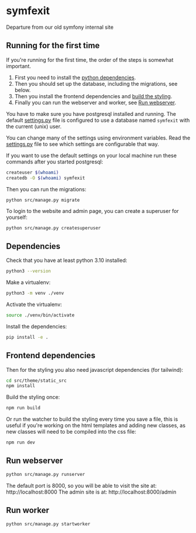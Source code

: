 # symfexit

Departure from our old symfony internal site

## Running for the first time

If you're running for the first time, the order of the steps is somewhat important.

1. First you need to install the [python dependencies](#dependencies).
2. Then you should set up the database, including the migrations, see below.
3. Then you install the frontend dependencies and [build the styling](#frontend-dependencies).
4. Finally you can run the webserver and worker, see [Run webserver](#run-webserver).

You have to make sure you have postgresql installed and running.
The default [settings.py](src/symfexit/settings.py) file is configured to use a database named `symfexit` with the current (unix) user.

You can change many of the settings using environment variables.
Read the [settings.py](src/symfexit/settings.py) file to see which settings are configurable that way.

If you want to use the default settings on your local machine run these commands after you started postgresql:

```bash
createuser $(whoami)
createdb -O $(whoami) symfexit
```

Then you can run the migrations:

```bash
python src/manage.py migrate
```

To login to the website and admin page, you can create a superuser for yourself:
```
python src/manage.py createsuperuser
```

## Dependencies

Check that you have at least python 3.10 installed:

```bash
python3 --version
```

Make a virtualenv:

```bash
python3 -m venv ./venv
```

Activate the virtualenv:

```bash
source ./venv/bin/activate
```

Install the dependencies:

```bash
pip install -e .
```

## Frontend dependencies

Then for the styling you also need javascript dependencies (for tailwind):

```bash
cd src/theme/static_src
npm install
```

Build the styling once:

```bash
npm run build
```

Or run the watcher to build the styling every time you save a file, this is useful if you're working on the html templates and adding new classes, as new classes will need to be compiled into the css file:

```bash
npm run dev
```

## Run webserver

```bash
python src/manage.py runserver
```

The default port is 8000, so you will be able to visit the site at: http://localhost:8000
The admin site is at: http://localhost:8000/admin

## Run worker

```bash
python src/manage.py startworker
```
